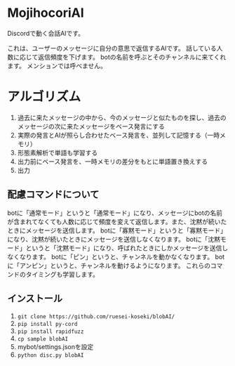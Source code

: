 # MojihocoriAI
Discordで動く会話AIです。

これは、ユーザーのメッセージに自分の意思で返信するAIです。
話している人数に応じて返信頻度を下げます。
botの名前を呼ぶとそのチャンネルに来てくれます。
メンションでは呼べません。

# アルゴリズム
1. 過去に来たメッセージの中から、今のメッセージと似たものを探し、過去のメッセージの次に来たメッセージをベース発言にする
2. 実際の発言とAIが照らし合わせたベース発言を、並列して記憶する（一時メモリ）
3. 形態素解析で単語も学習する
4. 出力前にベース発言を、一時メモリの差分をもとに単語置き換えする
5. 出力

## 配慮コマンドについて
botに「通常モード」というと「通常モード」になり、メッセージにbotの名前が含まれてなくても人数に応じて頻度を変えて返信します。また、沈黙が続いたときにメッセージを送信します。
botに「寡黙モード」というと「寡黙モード」になり、沈黙が続いたときにメッセージを送信しなくなります。
botに「沈黙モード」というと「沈黙モード」になり、呼ばれたときにしかメッセージを送信しなくなります。
botに「ピン」というと、チャンネルを動かなくなります。
botに「アンピン」というと、チャンネルを動けるようになります。
これらのコマンドのタイミングも学習します。

## インストール
1. ```git clone https://github.com/ruesei-koseki/blobAI/```
2. ```pip install py-cord```
3. ```pip install rapidfuzz```
4. ```cp sample blobAI```
5. mybot/settings.jsonを設定
6. ```python disc.py blobAI```
